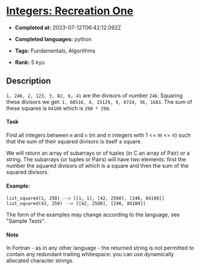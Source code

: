 # [Integers: Recreation One](https://www.codewars.com/kata/55aa075506463dac6600010d)

- **Completed at:** 2023-07-12T06:42:12.092Z

- **Completed languages:** python

- **Tags:** Fundamentals, Algorithms

- **Rank:** 5 kyu

## Description

`1, 246, 2, 123, 3, 82, 6, 41` are the divisors of number `246`. Squaring these divisors we get: `1, 60516, 4, 15129, 9, 6724, 36, 1681`. The sum of these squares is `84100` which is `290 * 290`.

#### Task
Find all integers between `m` and `n` (m and n integers with 1 <= m <= n) such that the sum of their squared divisors is itself a square. 

We will return an array of subarrays or of tuples (in C an array of Pair) or a string. 
The subarrays (or tuples or Pairs) will have two elements: first the number the squared divisors of which is a square and then the sum of the squared divisors.

#### Example:
```
list_squared(1, 250) --> [[1, 1], [42, 2500], [246, 84100]]
list_squared(42, 250) --> [[42, 2500], [246, 84100]]
```
The form of the examples may change according to the language, see "Sample Tests".

#### Note
In Fortran - as in any other language - the returned string is not permitted to contain any redundant trailing whitespace: you can use dynamically allocated character strings.

